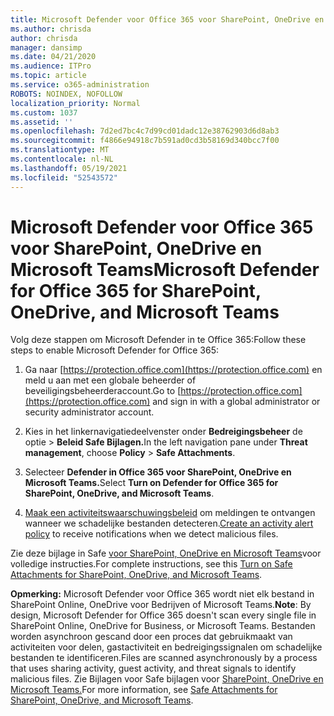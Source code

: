 ```yaml
---
title: Microsoft Defender voor Office 365 voor SharePoint, OneDrive en Microsoft Teams
ms.author: chrisda
author: chrisda
manager: dansimp
ms.date: 04/21/2020
ms.audience: ITPro
ms.topic: article
ms.service: o365-administration
ROBOTS: NOINDEX, NOFOLLOW
localization_priority: Normal
ms.custom: 1037
ms.assetid: ''
ms.openlocfilehash: 7d2ed7bc4c7d99cd01dadc12e38762903d6d8ab3
ms.sourcegitcommit: f4866e94918c7b591ad0cd3b58169d340bcc7f00
ms.translationtype: MT
ms.contentlocale: nl-NL
ms.lasthandoff: 05/19/2021
ms.locfileid: "52543572"
---
```

# <a name="microsoft-defender-for-office-365-for-sharepoint-onedrive-and-microsoft-teams"></a><span data-ttu-id="b1d81-102">Microsoft Defender voor Office 365 voor SharePoint, OneDrive en Microsoft Teams</span><span class="sxs-lookup"><span data-stu-id="b1d81-102">Microsoft Defender for Office 365 for SharePoint, OneDrive, and Microsoft Teams</span></span>

<span data-ttu-id="b1d81-103">Volg deze stappen om Microsoft Defender in te Office 365:</span><span class="sxs-lookup"><span data-stu-id="b1d81-103">Follow these steps to enable Microsoft Defender for Office 365:</span></span>

1. <span data-ttu-id="b1d81-104">Ga naar [https://protection.office.com](https://protection.office.com) en meld u aan met een globale beheerder of beveiligingsbeheerderaccount.</span><span class="sxs-lookup"><span data-stu-id="b1d81-104">Go to [https://protection.office.com](https://protection.office.com) and sign in with a global administrator or security administrator account.</span></span>

2. <span data-ttu-id="b1d81-105">Kies in het linkernavigatiedeelvenster  onder **Bedreigingsbeheer** de optie \> **Beleid Safe Bijlagen.**</span><span class="sxs-lookup"><span data-stu-id="b1d81-105">In the left navigation pane under **Threat management**, choose **Policy** \> **Safe Attachments**.</span></span>

3. <span data-ttu-id="b1d81-106">Selecteer **Defender in Office 365 voor SharePoint, OneDrive en Microsoft Teams.**</span><span class="sxs-lookup"><span data-stu-id="b1d81-106">Select **Turn on Defender for Office 365 for SharePoint, OneDrive, and Microsoft Teams**.</span></span>

4. <span data-ttu-id="b1d81-107">[Maak een activiteitswaarschuwingsbeleid](/microsoft-365/compliance/create-activity-alerts) om meldingen te ontvangen wanneer we schadelijke bestanden detecteren.</span><span class="sxs-lookup"><span data-stu-id="b1d81-107">[Create an activity alert policy](/microsoft-365/compliance/create-activity-alerts) to receive notifications when we detect malicious files.</span></span>

<span data-ttu-id="b1d81-108">Zie deze bijlage in Safe [voor SharePoint, OneDrive en Microsoft Teams](/microsoft-365/security/office-365-security/turn-on-atp-for-spo-odb-and-teams)voor volledige instructies.</span><span class="sxs-lookup"><span data-stu-id="b1d81-108">For complete instructions, see this [Turn on Safe Attachments for SharePoint, OneDrive, and Microsoft Teams](/microsoft-365/security/office-365-security/turn-on-atp-for-spo-odb-and-teams).</span></span>

<span data-ttu-id="b1d81-109">**Opmerking:** Microsoft Defender voor Office 365 wordt niet elk bestand in SharePoint Online, OneDrive voor Bedrijven of Microsoft Teams.</span><span class="sxs-lookup"><span data-stu-id="b1d81-109">**Note**: By design, Microsoft Defender for Office 365 doesn't scan every single file in SharePoint Online, OneDrive for Business, or Microsoft Teams.</span></span> <span data-ttu-id="b1d81-110">Bestanden worden asynchroon gescand door een proces dat gebruikmaakt van activiteiten voor delen, gastactiviteit en bedreigingssignalen om schadelijke bestanden te identificeren.</span><span class="sxs-lookup"><span data-stu-id="b1d81-110">Files are scanned asynchronously by a process that uses sharing activity, guest activity, and threat signals to identify malicious files.</span></span> <span data-ttu-id="b1d81-111">Zie Bijlagen voor Safe bijlagen voor [SharePoint, OneDrive en Microsoft Teams.](/microsoft-365/security/office-365-security/atp-for-spo-odb-and-teams)</span><span class="sxs-lookup"><span data-stu-id="b1d81-111">For more information, see [Safe Attachments for SharePoint, OneDrive, and Microsoft Teams](/microsoft-365/security/office-365-security/atp-for-spo-odb-and-teams).</span></span>

